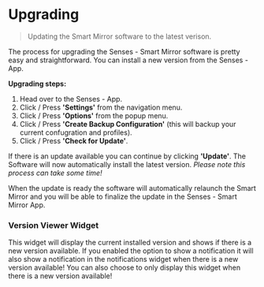 # Upgrading

> Updating the Smart Mirror software to the latest verison.

The process for upgrading the Senses - Smart Mirror software is pretty easy and straightforward. You can install a new version from the Senses - App.

<b>Upgrading steps:</b>
1. Head over to the Senses - App.
2. Click / Press <b>'Settings'</b> from the navigation menu.
3. Click / Press <b>'Options'</b> from the popup menu. 
4. Click / Press <b>'Create Backup Configuration'</b> (this will backup your current confugration and profiles).
5. Click / Press <b>'Check for Update'</b>. 

If there is an update available you can continue by clicking <b>'Update'</b>. The Software will now automatically install the latest version. <em>Please note this process can take some time!</em> 

When the update is ready the software will automatically relaunch the Smart Mirror and you will be able to finalize the update in the Senses - Smart Mirror App.

### Version Viewer Widget

This widget will display the current installed version and shows if there is a new version available. If you enabled the option to show a notification it will also show a notification in the notifications widget when there is a new version available! You can also choose to only display this widget when there is a new version available!
